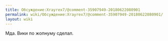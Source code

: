 ```yaml
---
title: Обсуждение:Xrayrex7/@comment-35907949-20180622080901
permalink: wiki/Обсуждение:Xrayrex7/@comment-35907949-20180622080901/
layout: wiki
---
```


Мда. Вики по жопнуму сделал.
